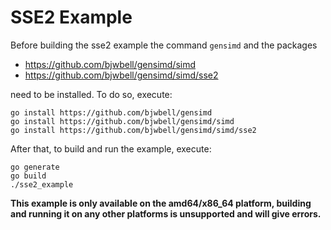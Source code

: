 # SSE2 Example
Before building the sse2 example the command `gensimd` and the packages
- https://github.com/bjwbell/gensimd/simd
- https://github.com/bjwbell/gensimd/simd/sse2

need to be installed. To do so, execute:
```
go install https://github.com/bjwbell/gensimd
go install https://github.com/bjwbell/gensimd/simd
go install https://github.com/bjwbell/gensimd/simd/sse2
```

After that, to build and run the example, execute:
```
go generate
go build
./sse2_example
```

**This example is only available on the amd64/x86_64 platform, building and running it on any other platforms is unsupported and will give errors.**
